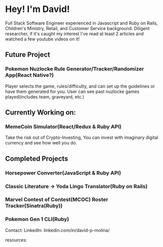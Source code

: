 # Hey! I'm David!

Full Stack Software Engineer experienced in Javascript and Ruby on Rails, Children's Ministry, Retail, and Customer Service background. Diligent researcher, if it's caught my interest I've read at least 2 articles and watched a few youtube videos on it!
## Future Project
### Pokemon Nuzlocke Rule Generator/Tracker/Randomizer App(React Native?)
Player selects the game, rules/difficulty, and can set up the guidelines or have them generated for you. User can see past nuzlocke games played(includes team, graveyard, etc.)

## Currently Working on:
### MemeCoin Simulator(React/Redux & Ruby API)
Take the risk out of Crypto-Investing, You can invest with imaginary digital currency and see how well you do.

## Completed Projects
### Horsepower Converter(JavaScript & Ruby API)
### Classic Literature -> Yoda Lingo Translator(Ruby on Rails)
### Marvel Contest of Contest(MCOC) Roster Tracker(Sinatra(Ruby))
### Pokemon Gen 1 CLI(Ruby)

Contact:
LinkedIn: linkedin.com/in/david-p-molina/
<!-- <i class="devicon-css3-plain-wordmark"></i>
<i class="devicon-github-original-wordmark"></i>
<i class="devicon-html5-plain-wordmark"></i>
<i class="devicon-javascript-plain"></i><i class="devicon-react-original-wordmark"></i><i class="devicon-rails-plain-wordmark"></i><i class="devicon-ruby-plain"></i> -->

resources:
<!-- https://github.com/abhisheknaiidu/awesome-github-profile-readme/#tools -->